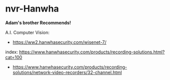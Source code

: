 # nvr-Hanwha
**Adam's brother Recommends!**

A.I. Computer Vision:
- https://ww2.hanwhasecurity.com/wisenet-7/

index: https://www.hanwhasecurity.com/products/recording-solutions.html?cat=100
- https://www.hanwhasecurity.com/products/recording-solutions/network-video-recorders/32-channel.html
